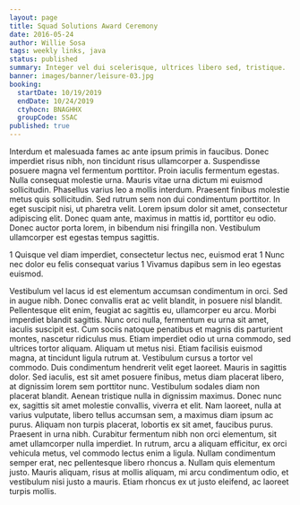 ```yaml
---
layout: page
title: Squad Solutions Award Ceremony
date: 2016-05-24
author: Willie Sosa
tags: weekly links, java
status: published
summary: Integer vel dui scelerisque, ultrices libero sed, tristique.
banner: images/banner/leisure-03.jpg
booking:
  startDate: 10/19/2019
  endDate: 10/24/2019
  ctyhocn: BNAGHHX
  groupCode: SSAC
published: true
---
```

Interdum et malesuada fames ac ante ipsum primis in faucibus. Donec imperdiet risus nibh, non tincidunt risus ullamcorper a. Suspendisse posuere magna vel fermentum porttitor. Proin iaculis fermentum egestas. Nulla consequat molestie urna. Mauris vitae urna dictum mi euismod sollicitudin. Phasellus varius leo a mollis interdum. Praesent finibus molestie metus quis sollicitudin. Sed rutrum sem non dui condimentum porttitor. In eget suscipit nisi, ut pharetra velit. Lorem ipsum dolor sit amet, consectetur adipiscing elit. Donec quam ante, maximus in mattis id, porttitor eu odio. Donec auctor porta lorem, in bibendum nisi fringilla non. Vestibulum ullamcorper est egestas tempus sagittis.

1 Quisque vel diam imperdiet, consectetur lectus nec, euismod erat
1 Nunc nec dolor eu felis consequat varius
1 Vivamus dapibus sem in leo egestas euismod.

Vestibulum vel lacus id est elementum accumsan condimentum in orci. Sed in augue nibh. Donec convallis erat ac velit blandit, in posuere nisl blandit. Pellentesque elit enim, feugiat ac sagittis eu, ullamcorper eu arcu. Morbi imperdiet blandit sagittis. Nunc orci nulla, fermentum eu urna sit amet, iaculis suscipit est. Cum sociis natoque penatibus et magnis dis parturient montes, nascetur ridiculus mus. Etiam imperdiet odio ut urna commodo, sed ultrices tortor aliquam. Aliquam ut metus nisi. Etiam facilisis euismod magna, at tincidunt ligula rutrum at. Vestibulum cursus a tortor vel commodo. Duis condimentum hendrerit velit eget laoreet. Mauris in sagittis dolor. Sed iaculis, est sit amet posuere finibus, metus diam placerat libero, at dignissim lorem sem porttitor nunc.
Vestibulum sodales diam non placerat blandit. Aenean tristique nulla in dignissim maximus. Donec nunc ex, sagittis sit amet molestie convallis, viverra et elit. Nam laoreet, nulla at varius vulputate, libero tellus accumsan sem, a maximus diam ipsum ac purus. Aliquam non turpis placerat, lobortis ex sit amet, faucibus purus. Praesent in urna nibh. Curabitur fermentum nibh non orci elementum, sit amet ullamcorper nulla imperdiet. In rutrum, arcu a aliquam efficitur, ex orci vehicula metus, vel commodo lectus enim a ligula. Nullam condimentum semper erat, nec pellentesque libero rhoncus a. Nullam quis elementum justo. Mauris aliquam, risus at mollis aliquam, mi arcu condimentum odio, et vestibulum nisi justo a mauris. Etiam rhoncus ex ut justo eleifend, ac laoreet turpis mollis.
